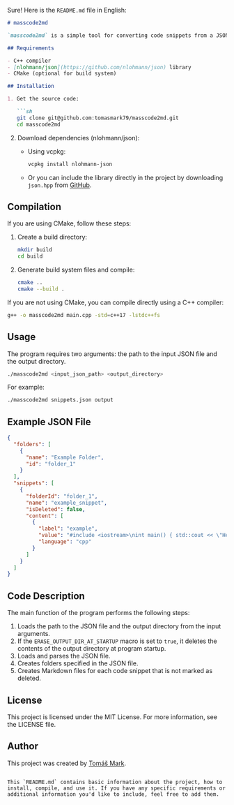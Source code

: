 Sure! Here is the `README.md` file in English:

```markdown
# masscode2md

`masscode2md` is a simple tool for converting code snippets from a JSON format into Markdown files. The project reads a JSON file containing code snippets and organizes them into folders based on the specifications in the JSON file.

## Requirements

- C++ compiler
- [nlohmann/json](https://github.com/nlohmann/json) library
- CMake (optional for build system)

## Installation

1. Get the source code:

   ```sh
   git clone git@github.com:tomasmark79/masscode2md.git
   cd masscode2md
   ```

2. Download dependencies (nlohmann/json):

   - Using vcpkg:

     ```sh
     vcpkg install nlohmann-json
     ```

   - Or you can include the library directly in the project by downloading `json.hpp` from [GitHub](https://github.com/nlohmann/json/releases).

## Compilation

If you are using CMake, follow these steps:

1. Create a build directory:

   ```sh
   mkdir build
   cd build
   ```

2. Generate build system files and compile:

   ```sh
   cmake ..
   cmake --build .
   ```

If you are not using CMake, you can compile directly using a C++ compiler:

```sh
g++ -o masscode2md main.cpp -std=c++17 -lstdc++fs
```

## Usage

The program requires two arguments: the path to the input JSON file and the output directory.

```sh
./masscode2md <input_json_path> <output_directory>
```

For example:

```sh
./masscode2md snippets.json output
```

## Example JSON File

```json
{
  "folders": [
    {
      "name": "Example Folder",
      "id": "folder_1"
    }
  ],
  "snippets": [
    {
      "folderId": "folder_1",
      "name": "example_snippet",
      "isDeleted": false,
      "content": [
        {
          "label": "example",
          "value": "#include <iostream>\nint main() { std::cout << \"Hello, World!\"; return 0; }",
          "language": "cpp"
        }
      ]
    }
  ]
}
```

## Code Description

The main function of the program performs the following steps:

1. Loads the path to the JSON file and the output directory from the input arguments.
2. If the `ERASE_OUTPUT_DIR_AT_STARTUP` macro is set to `true`, it deletes the contents of the output directory at program startup.
3. Loads and parses the JSON file.
4. Creates folders specified in the JSON file.
5. Creates Markdown files for each code snippet that is not marked as deleted.

## License

This project is licensed under the MIT License. For more information, see the LICENSE file.

## Author

This project was created by [Tomáš Mark](git@github.com:tomasmark79/masscode2md.git).
```

This `README.md` contains basic information about the project, how to install, compile, and use it. If you have any specific requirements or additional information you'd like to include, feel free to add them.